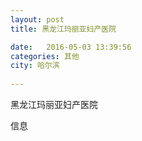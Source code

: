 ```yaml
--- 
layout: post 
title: 黑龙江玛丽亚妇产医院

date:   2016-05-03 13:39:56 
categories: 其他  
city: 哈尔滨
  
--- 
```

   
黑龙江玛丽亚妇产医院

信息

